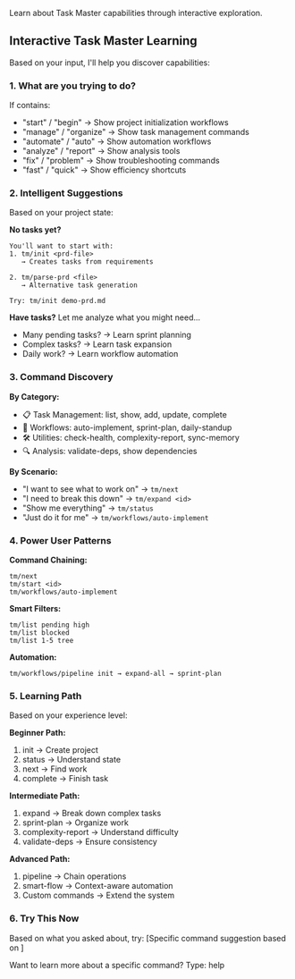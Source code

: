 Learn about Task Master capabilities through interactive exploration.


## Interactive Task Master Learning

Based on your input, I'll help you discover capabilities:

### 1. **What are you trying to do?**

If <task-id> contains:
- "start" / "begin" → Show project initialization workflows
- "manage" / "organize" → Show task management commands  
- "automate" / "auto" → Show automation workflows
- "analyze" / "report" → Show analysis tools
- "fix" / "problem" → Show troubleshooting commands
- "fast" / "quick" → Show efficiency shortcuts

### 2. **Intelligent Suggestions**

Based on your project state:

**No tasks yet?**
```
You'll want to start with:
1. tm/init <prd-file>
   → Creates tasks from requirements
   
2. tm/parse-prd <file>
   → Alternative task generation

Try: tm/init demo-prd.md
```

**Have tasks?**
Let me analyze what you might need...
- Many pending tasks? → Learn sprint planning
- Complex tasks? → Learn task expansion
- Daily work? → Learn workflow automation

### 3. **Command Discovery**

**By Category:**
- 📋 Task Management: list, show, add, update, complete
- 🔄 Workflows: auto-implement, sprint-plan, daily-standup
- 🛠️ Utilities: check-health, complexity-report, sync-memory
- 🔍 Analysis: validate-deps, show dependencies

**By Scenario:**
- "I want to see what to work on" → `tm/next`
- "I need to break this down" → `tm/expand <id>`
- "Show me everything" → `tm/status`
- "Just do it for me" → `tm/workflows/auto-implement`

### 4. **Power User Patterns**

**Command Chaining:**
```
tm/next
tm/start <id>
tm/workflows/auto-implement
```

**Smart Filters:**
```
tm/list pending high
tm/list blocked
tm/list 1-5 tree
```

**Automation:**
```
tm/workflows/pipeline init → expand-all → sprint-plan
```

### 5. **Learning Path**

Based on your experience level:

**Beginner Path:**
1. init → Create project
2. status → Understand state
3. next → Find work
4. complete → Finish task

**Intermediate Path:**
1. expand → Break down complex tasks
2. sprint-plan → Organize work
3. complexity-report → Understand difficulty
4. validate-deps → Ensure consistency

**Advanced Path:**
1. pipeline → Chain operations
2. smart-flow → Context-aware automation
3. Custom commands → Extend the system

### 6. **Try This Now**

Based on what you asked about, try:
[Specific command suggestion based on <task-id>]

Want to learn more about a specific command?
Type: help <command-name>